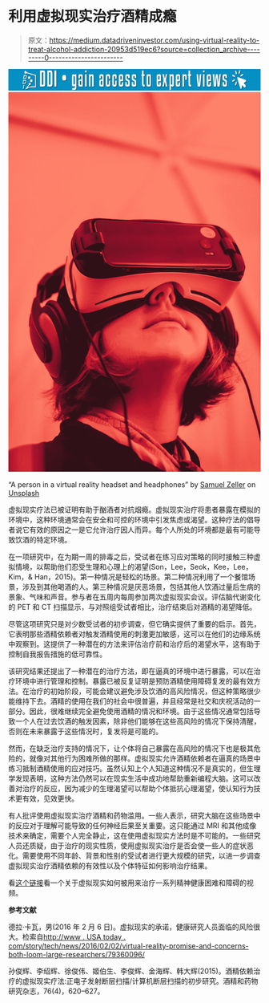 # 利用虚拟现实治疗酒精成瘾

> 原文：<https://medium.datadriveninvestor.com/using-virtual-reality-to-treat-alcohol-addiction-20953d519ec6?source=collection_archive---------0----------------------->

[![](img/0158a2c5bc584c4cf613da77ae6d6a4b.png)](http://www.track.datadriveninvestor.com/1B9E)![](img/7c2ea395eac6ecdf72fc1bc591f020eb.png)

“A person in a virtual reality headset and headphones” by [Samuel Zeller](https://unsplash.com/@samuelzeller?utm_source=medium&utm_medium=referral) on [Unsplash](https://unsplash.com?utm_source=medium&utm_medium=referral)

虚拟现实疗法已被证明有助于酗酒者对抗烟瘾。虚拟现实治疗将患者暴露在模拟的环境中，这种环境通常会在安全和可控的环境中引发焦虑或渴望。这种疗法的倡导者说它有效的原因之一是它允许治疗因人而异。每个人所处的环境都是最有可能导致饮酒的特定环境。

在一项研究中，在为期一周的排毒之后，受试者在练习应对策略的同时接触三种虚拟情境，以帮助他们忍受生理和心理上的渴望(Son，Lee，Seok，Kee，Lee，Kim，& Han，2015)。第一种情况是轻松的场景。第二种情况利用了一个餐馆场景，涉及到其他喝酒的人。第三种情况是厌恶场景，包括其他人饮酒过量后生病的景象、气味和声音。参与者在五周内每周参加两次虚拟现实会议。评估脑代谢变化的 PET 和 CT 扫描显示，与对照组受试者相比，治疗结束后对酒精的渴望降低。

尽管这项研究只是对少数受试者的初步调查，但它确实提供了重要的启示。首先，它表明那些酒精依赖者对触发酒精使用的刺激更加敏感，这可以在他们的边缘系统中观察到。这提供了一种潜在的方法来评估治疗前和治疗后的渴望水平，这有助于控制自我报告措施的低可靠性。

该研究结果还提出了一种潜在的治疗方法，即在逼真的环境中进行暴露，可以在治疗环境中进行管理和控制。暴露已被反复证明是预防酒精使用障碍复发的最有效方法。在治疗的初始阶段，可能会建议避免涉及饮酒的高风险情况，但这种策略很少能维持下去。酒精的使用在我们的社会中很普遍，并且经常是社交和庆祝活动的一部分。因此，很难继续完全避免使用酒精的情况和环境。由于这些情况通常包括导致一个人在过去饮酒的触发因素，除非他们能够在这些高风险的情况下保持清醒，否则在未来暴露于这些情况时，复发将是可能的。

然而，在缺乏治疗支持的情况下，让个体将自己暴露在高风险的情况下也是极其危险的，就像对其他行为困难所做的那样。虚拟现实允许酒精依赖者在逼真的场景中练习抵制酒精使用的应对技巧。虽然认知上个人知道这种情况不是真实的，但生理学发现表明，这种方法仍然可以在现实生活中成功地帮助重新编程大脑。这可以改善对治疗的反应，因为减少的生理渴望可以帮助个体抵抗心理渴望，使认知行为技术更有效，见效更快。

有人批评使用虚拟现实治疗酒精和药物滥用。一些人表示，研究大脑在这些场景中的反应对于理解可能导致的任何神经后果至关重要。这只能通过 MRI 和其他成像技术来确定，需要个人完全静止，这在使用虚拟现实方法时是不可能的。一些研究人员还质疑，由于治疗的现实性质，使用虚拟现实治疗是否会使一些人的症状恶化。需要使用不同年龄、背景和性别的受试者进行更大规模的研究，以进一步调查虚拟现实治疗酒精依赖的有效性以及个体特征如何影响治疗结果。

看[这个链接](https://www.usatoday.com/videos/tech/2016/02/02/79401070/)看一个关于虚拟现实如何被用来治疗一系列精神健康困难和障碍的视频。

**参考文献**

德拉·卡瓦，男(2016 年 2 月 6 日)。虚拟现实的承诺，健康研究人员面临的风险很大。检索自[http://www . USA today . com/story/tech/news/2016/02/02/virtual-reality-promise-and-concerns-both-loom-large-researchers/79360096/](http://www.usatoday.com/story/tech/news/2016/02/02/virtual-reality-promise-and-concerns-both-loom-large-researchers/79360096/)

孙俊辉、李绍辉、徐俊伟、姬伯生、李俊辉、金海辉、韩大辉(2015)。酒精依赖治疗的虚拟现实疗法:正电子发射断层扫描/计算机断层扫描的初步研究。酒精和药物研究杂志，76(4)，620–627。